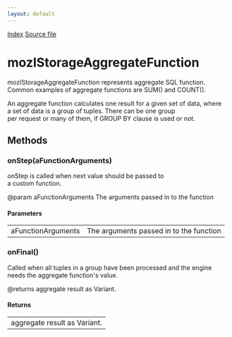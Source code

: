 ```yaml
---
layout: default
---
```

<div id='links'><a href="../index.html">Index</a>
<a href="http://dxr.mozilla.org/mozilla-central/source/storage/public/mozIStorageAggregateFunction.idl">Source file</a>
</div>

# mozIStorageAggregateFunction #
  
mozIStorageAggregateFunction represents aggregate SQL function.  
Common examples of aggregate functions are SUM() and COUNT().  
  
An aggregate function calculates one result for a given set of data, where  
a set of data is a group of tuples. There can be one group  
per request or many of them, if GROUP BY clause is used or not.  
  

## Methods ##

### onStep(aFunctionArguments) ###
  
onStep is called when next value should be passed to  
a custom function.  
  
@param aFunctionArguments    The arguments passed in to the function  
  

#### Parameters ####

<table>

<tr>
<td>aFunctionArguments</td>
<td>The arguments passed in to the function  
</td>
</tr>

</table>

### onFinal() ###
  
Called when all tuples in a group have been processed and the engine  
needs the aggregate function's value.  
  
@returns aggregate result as Variant.  
  

#### Returns ####

<table>

<tr>
<td>aggregate result as Variant.  
</td>
</tr>

</table>

